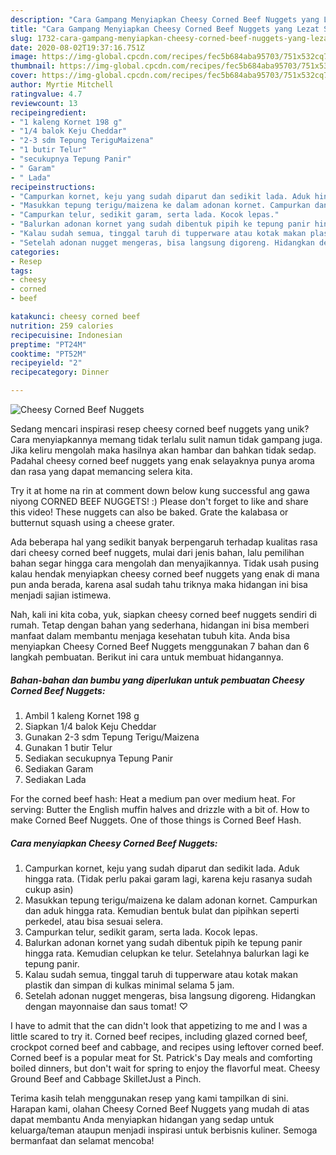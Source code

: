 ```yaml
---
description: "Cara Gampang Menyiapkan Cheesy Corned Beef Nuggets yang Lezat Sekali"
title: "Cara Gampang Menyiapkan Cheesy Corned Beef Nuggets yang Lezat Sekali"
slug: 1732-cara-gampang-menyiapkan-cheesy-corned-beef-nuggets-yang-lezat-sekali
date: 2020-08-02T19:37:16.751Z
image: https://img-global.cpcdn.com/recipes/fec5b684aba95703/751x532cq70/cheesy-corned-beef-nuggets-foto-resep-utama.jpg
thumbnail: https://img-global.cpcdn.com/recipes/fec5b684aba95703/751x532cq70/cheesy-corned-beef-nuggets-foto-resep-utama.jpg
cover: https://img-global.cpcdn.com/recipes/fec5b684aba95703/751x532cq70/cheesy-corned-beef-nuggets-foto-resep-utama.jpg
author: Myrtie Mitchell
ratingvalue: 4.7
reviewcount: 13
recipeingredient:
- "1 kaleng Kornet 198 g"
- "1/4 balok Keju Cheddar"
- "2-3 sdm Tepung TeriguMaizena"
- "1 butir Telur"
- "secukupnya Tepung Panir"
- " Garam"
- " Lada"
recipeinstructions:
- "Campurkan kornet, keju yang sudah diparut dan sedikit lada. Aduk hingga rata. (Tidak perlu pakai garam lagi, karena keju rasanya sudah cukup asin)"
- "Masukkan tepung terigu/maizena ke dalam adonan kornet. Campurkan dan aduk hingga rata. Kemudian bentuk bulat dan pipihkan seperti perkedel, atau bisa sesuai selera."
- "Campurkan telur, sedikit garam, serta lada. Kocok lepas."
- "Balurkan adonan kornet yang sudah dibentuk pipih ke tepung panir hingga rata. Kemudian celupkan ke telur. Setelahnya balurkan lagi ke tepung panir."
- "Kalau sudah semua, tinggal taruh di tupperware atau kotak makan plastik dan simpan di kulkas minimal selama 5 jam."
- "Setelah adonan nugget mengeras, bisa langsung digoreng. Hidangkan dengan mayonnaise dan saus tomat! ♡"
categories:
- Resep
tags:
- cheesy
- corned
- beef

katakunci: cheesy corned beef 
nutrition: 259 calories
recipecuisine: Indonesian
preptime: "PT24M"
cooktime: "PT52M"
recipeyield: "2"
recipecategory: Dinner

---
```



![Cheesy Corned Beef Nuggets](https://img-global.cpcdn.com/recipes/fec5b684aba95703/751x532cq70/cheesy-corned-beef-nuggets-foto-resep-utama.jpg)

Sedang mencari inspirasi resep cheesy corned beef nuggets yang unik? Cara menyiapkannya memang tidak terlalu sulit namun tidak gampang juga. Jika keliru mengolah maka hasilnya akan hambar dan bahkan tidak sedap. Padahal cheesy corned beef nuggets yang enak selayaknya punya aroma dan rasa yang dapat memancing selera kita.

Try it at home na rin at comment down below kung successful ang gawa niyong CORNED BEEF NUGGETS! :) Please don&#39;t forget to like and share this video! These nuggets can also be baked. Grate the kalabasa or butternut squash using a cheese grater.

Ada beberapa hal yang sedikit banyak berpengaruh terhadap kualitas rasa dari cheesy corned beef nuggets, mulai dari jenis bahan, lalu pemilihan bahan segar hingga cara mengolah dan menyajikannya. Tidak usah pusing kalau hendak menyiapkan cheesy corned beef nuggets yang enak di mana pun anda berada, karena asal sudah tahu triknya maka hidangan ini bisa menjadi sajian istimewa.


Nah, kali ini kita coba, yuk, siapkan cheesy corned beef nuggets sendiri di rumah. Tetap dengan bahan yang sederhana, hidangan ini bisa memberi manfaat dalam membantu menjaga kesehatan tubuh kita. Anda bisa menyiapkan Cheesy Corned Beef Nuggets menggunakan 7 bahan dan 6 langkah pembuatan. Berikut ini cara untuk membuat hidangannya.

<!--inarticleads1-->

##### Bahan-bahan dan bumbu yang diperlukan untuk pembuatan Cheesy Corned Beef Nuggets:

1. Ambil 1 kaleng Kornet 198 g
1. Siapkan 1/4 balok Keju Cheddar
1. Gunakan 2-3 sdm Tepung Terigu/Maizena
1. Gunakan 1 butir Telur
1. Sediakan secukupnya Tepung Panir
1. Sediakan  Garam
1. Sediakan  Lada


For the corned beef hash: Heat a medium pan over medium heat. For serving: Butter the English muffin halves and drizzle with a bit of. How to make Corned Beef Nuggets. One of those things is Corned Beef Hash. 

<!--inarticleads2-->

##### Cara menyiapkan Cheesy Corned Beef Nuggets:

1. Campurkan kornet, keju yang sudah diparut dan sedikit lada. Aduk hingga rata. (Tidak perlu pakai garam lagi, karena keju rasanya sudah cukup asin)
1. Masukkan tepung terigu/maizena ke dalam adonan kornet. Campurkan dan aduk hingga rata. Kemudian bentuk bulat dan pipihkan seperti perkedel, atau bisa sesuai selera.
1. Campurkan telur, sedikit garam, serta lada. Kocok lepas.
1. Balurkan adonan kornet yang sudah dibentuk pipih ke tepung panir hingga rata. Kemudian celupkan ke telur. Setelahnya balurkan lagi ke tepung panir.
1. Kalau sudah semua, tinggal taruh di tupperware atau kotak makan plastik dan simpan di kulkas minimal selama 5 jam.
1. Setelah adonan nugget mengeras, bisa langsung digoreng. Hidangkan dengan mayonnaise dan saus tomat! ♡


I have to admit that the can didn&#39;t look that appetizing to me and I was a little scared to try it. Corned beef recipes, including glazed corned beef, crockpot corned beef and cabbage, and recipes using leftover corned beef. Corned beef is a popular meat for St. Patrick&#39;s Day meals and comforting boiled dinners, but don&#39;t wait for spring to enjoy the flavorful meat. Cheesy Ground Beef and Cabbage SkilletJust a Pinch. 

Terima kasih telah menggunakan resep yang kami tampilkan di sini. Harapan kami, olahan Cheesy Corned Beef Nuggets yang mudah di atas dapat membantu Anda menyiapkan hidangan yang sedap untuk keluarga/teman ataupun menjadi inspirasi untuk berbisnis kuliner. Semoga bermanfaat dan selamat mencoba!
